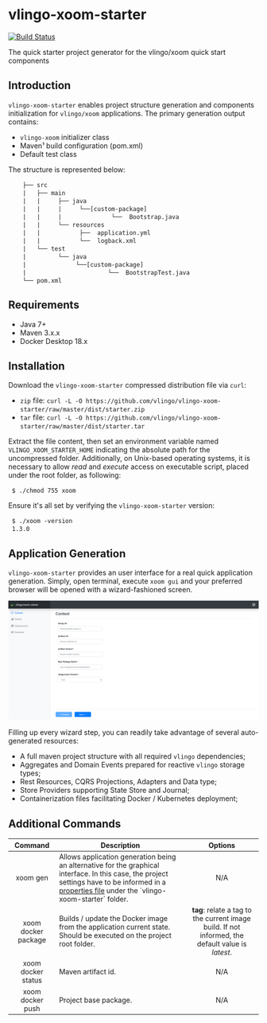 # vlingo-xoom-starter
[![Build Status](https://travis-ci.org/vlingo/vlingo-xoom-starter.svg?branch=master)](https://travis-ci.org/vlingo/vlingo-xoom-starter)

The quick starter project generator for the vlingo/xoom quick start components

## Introduction
`vlingo-xoom-starter` enables project structure generation and components initialization for `vlingo/xoom` applications. The primary generation output contains: 
* `vlingo-xoom` initializer class
* Maven¹ build configuration (pom.xml)
* Default test class

The structure is represented below: 

```
    ├── src
    |   ├── main
    |   |     ├── java 
    |   |     |     └──[custom-package]
    |   |     |              └──  Bootstrap.java
    |   |     └── resources 
    |   |           ├──  application.yml
    |   |           └──  logback.xml  
    |   └── test
    |         └── java 
    |              └──[custom-package]
    |                       └──  BootstrapTest.java
    └── pom.xml                
```

## Requirements
* Java 7+
* Maven 3.x.x
* Docker Desktop 18.x

## Installation 

Download the `vlingo-xoom-starter` compressed distribution file via `curl`:

* `zip` file: `curl -L -O https://github.com/vlingo/vlingo-xoom-starter/raw/master/dist/starter.zip`
* `tar` file: `curl -L -O https://github.com/vlingo/vlingo-xoom-starter/raw/master/dist/starter.tar`

Extract the file content, then set an environment variable named `VLINGO_XOOM_STARTER_HOME` indicating the absolute path for the uncompressed folder. Additionally, on Unix-based operating systems, it is necessary to allow _read_ and _execute_ access on executable script, placed under the root folder, as following:

``` 
 $ ./chmod 755 xoom
```

Ensure it's all set by verifying the `vlingo-xoom-starter` version:

``` 
 $ ./xoom -version
 1.3.0
```

## Application Generation 

`vlingo-xoom-starter` provides an user interface for a real quick application generation. Simply, open terminal, execute `xoom gui` and your preferred browser will be opened with a wizard-fashioned screen. 

![screen-sample-image](https://github.com/vlingo/vlingo-xoom-starter/blob/master/user-interface/src/assets/img/screen-sample.png)
     
Filling up every wizard step, you can readily take advantage of several auto-generated resources:
* A full maven project structure with all required `vlingo` dependencies;
* Aggregates and Domain Events prepared for reactive `vlingo` storage types;
* Rest Resources, CQRS Projections, Adapters and Data type;
* Store Providers supporting State Store and Journal;
* Containerization files facilitating Docker / Kubernetes deployment; 

## Additional Commands

<table>
    <thead>
        <tr>
            <th align="center">Command</th>
            <th align="center">Description</th>
            <th align="center">Options</th>
        </tr>
    </thead>
    <tbody>
        <tr>
            <td align="center">xoom gen</td>
            <td align="left">Allows application generation being an alternative for the graphical interface. In this case, the project settings have to be informed in a <a href="https://github.com/vlingo/vlingo-xoom-starter/blob/master/dist/starter/vlingo-xoom-starter.properties">properties file</a> under the `vlingo-xoom-starter` folder.</td>
            <td align="center">N/A</td>
        </tr>
        <tr>
            <td align="center">xoom docker package</td>
            <td align="left">Builds / update the Docker image from the application current state. Should be executed on the project root folder.</td>
            <td align="center"><strong>tag</strong>: relate a tag to the current image build. If not informed, the default value is <em>latest</em>.</td>
        </tr>
        <tr>
            <td align="center">xoom docker status</td>
            <td align="left">Maven artifact id.</td>
            <td align="center">N/A</td>
        </tr>
        <tr>
            <td align="center">xoom docker push</td>
            <td align="left">Project base package.</td>
            <td align="center">N/A</td>
        </tr>
    </tbody>
</table>


